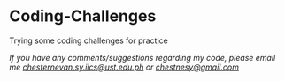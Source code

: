 # Coding-Challenges

Trying some coding challenges for practice

*If you have any comments/suggestions regarding my code, please email me chesternevan.sy.iics@ust.edu.ph or chestnesy@gmail.com*
